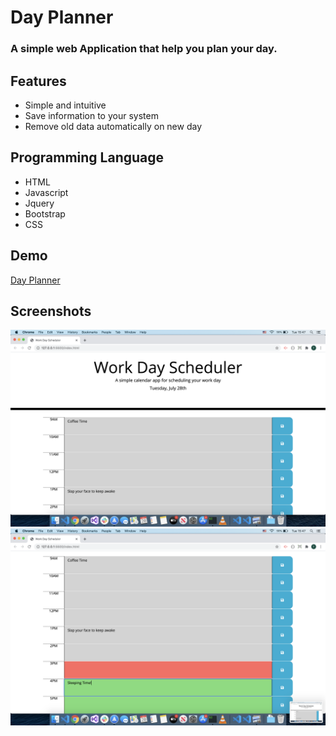 

# Day Planner
### A simple web Application that help you plan your day.

## Features
* Simple and intuitive 
* Save information to your system
* Remove old data automatically on new day

## Programming Language
* HTML
* Javascript
* Jquery
* Bootstrap
* CSS

## Demo
[Day Planner](https://desalu.github.io/homework5/)

## Screenshots
![Day Planner images](./screenshot1.png)
![Day Planner images](./screenshot2.png)
